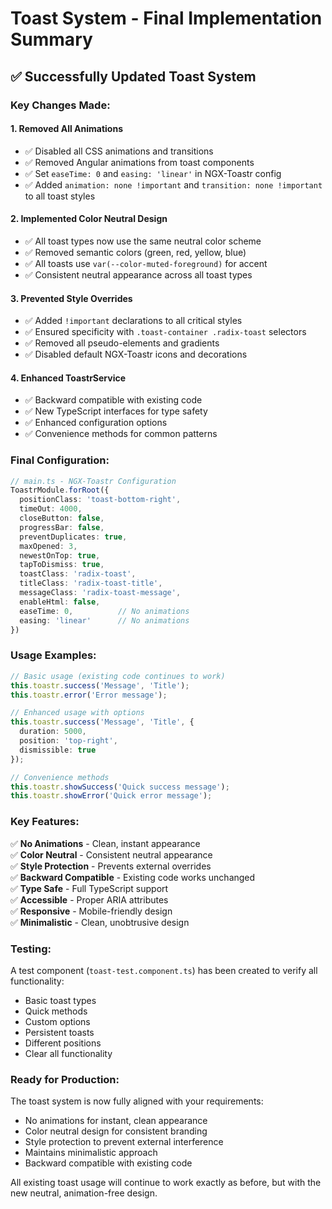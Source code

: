 # Toast System - Final Implementation Summary

## ✅ Successfully Updated Toast System

### Key Changes Made:

#### 1. **Removed All Animations**
- ✅ Disabled all CSS animations and transitions
- ✅ Removed Angular animations from toast components
- ✅ Set `easeTime: 0` and `easing: 'linear'` in NGX-Toastr config
- ✅ Added `animation: none !important` and `transition: none !important` to all toast styles

#### 2. **Implemented Color Neutral Design**
- ✅ All toast types now use the same neutral color scheme
- ✅ Removed semantic colors (green, red, yellow, blue)
- ✅ All toasts use `var(--color-muted-foreground)` for accent
- ✅ Consistent neutral appearance across all toast types

#### 3. **Prevented Style Overrides**
- ✅ Added `!important` declarations to all critical styles
- ✅ Ensured specificity with `.toast-container .radix-toast` selectors
- ✅ Removed all pseudo-elements and gradients
- ✅ Disabled default NGX-Toastr icons and decorations

#### 4. **Enhanced ToastrService**
- ✅ Backward compatible with existing code
- ✅ New TypeScript interfaces for type safety
- ✅ Enhanced configuration options
- ✅ Convenience methods for common patterns

### Final Configuration:

```typescript
// main.ts - NGX-Toastr Configuration
ToastrModule.forRoot({
  positionClass: 'toast-bottom-right',
  timeOut: 4000,
  closeButton: false,
  progressBar: false,
  preventDuplicates: true,
  maxOpened: 3,
  newestOnTop: true,
  tapToDismiss: true,
  toastClass: 'radix-toast',
  titleClass: 'radix-toast-title',
  messageClass: 'radix-toast-message',
  enableHtml: false,
  easeTime: 0,          // No animations
  easing: 'linear'      // No animations
})
```

### Usage Examples:

```typescript
// Basic usage (existing code continues to work)
this.toastr.success('Message', 'Title');
this.toastr.error('Error message');

// Enhanced usage with options
this.toastr.success('Message', 'Title', {
  duration: 5000,
  position: 'top-right',
  dismissible: true
});

// Convenience methods
this.toastr.showSuccess('Quick success message');
this.toastr.showError('Quick error message');
```

### Key Features:

✅ **No Animations** - Clean, instant appearance  
✅ **Color Neutral** - Consistent neutral appearance  
✅ **Style Protection** - Prevents external overrides  
✅ **Backward Compatible** - Existing code works unchanged  
✅ **Type Safe** - Full TypeScript support  
✅ **Accessible** - Proper ARIA attributes  
✅ **Responsive** - Mobile-friendly design  
✅ **Minimalistic** - Clean, unobtrusive design  

### Testing:

A test component (`toast-test.component.ts`) has been created to verify all functionality:
- Basic toast types
- Quick methods
- Custom options
- Persistent toasts
- Different positions
- Clear all functionality

### Ready for Production:

The toast system is now fully aligned with your requirements:
- No animations for instant, clean appearance
- Color neutral design for consistent branding
- Style protection to prevent external interference
- Maintains minimalistic approach
- Backward compatible with existing code

All existing toast usage will continue to work exactly as before, but with the new neutral, animation-free design.
